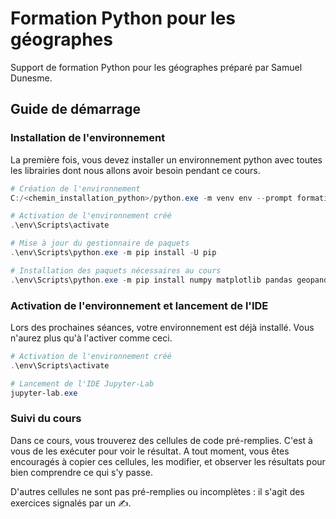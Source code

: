 # Formation Python pour les géographes

Support de formation Python pour les géographes préparé par Samuel Dunesme.

## Guide de démarrage
### Installation de l'environnement

La première fois, vous devez installer un environnement python avec toutes les librairies dont nous allons avoir besoin pendant ce cours.

```powershell
# Création de l'environnement
C:/<chemin_installation_python>/python.exe -m venv env --prompt formation-python

# Activation de l'environnement créé
.\env\Scripts\activate

# Mise à jour du gestionnaire de paquets
.\env\Scripts\python.exe -m pip install -U pip

# Installation des paquets nécessaires au cours
.\env\Scripts\python.exe -m pip install numpy matplotlib pandas geopandas rasterio contextily
```

### Activation de l'environnement et lancement de l'IDE

Lors des prochaines séances, votre environnement est déjà installé. Vous n'aurez plus qu'à l'activer comme ceci.

```powershell
# Activation de l'environnement créé
.\env\Scripts\activate

# Lancement de l'IDE Jupyter-Lab
jupyter-lab.exe
```

### Suivi du cours

Dans ce cours, vous trouverez des cellules de code pré-remplies. C'est à vous de les exécuter pour voir le résultat. A tout moment, vous êtes encouragés à copier ces cellules, les modifier, et observer les résultats pour bien comprendre ce qui s'y passe. 

D'autres cellules ne sont pas pré-remplies ou incomplètes : il s'agit des exercices signalés par un ✍️.
